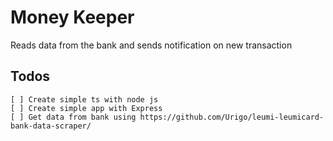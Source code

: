 # Money Keeper

Reads data from the bank and sends notification on new transaction

## Todos

    [ ] Create simple ts with node js
    [ ] Create simple app with Express
    [ ] Get data from bank using https://github.com/Urigo/leumi-leumicard-bank-data-scraper/
